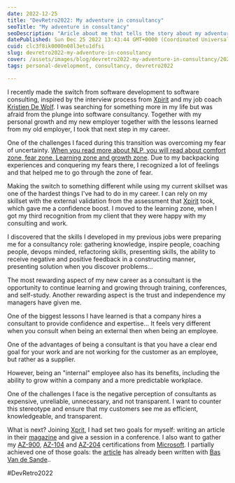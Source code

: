 ```yaml
---
date: 2022-12-25
title: "DevRetro2022: My adventure in consultancy"
seoTitle: "My adventure in consultancy"
seoDescription: "Aricle about me that tells the story about my adventure into consultancy"
datePublished: Sun Dec 25 2022 13:43:44 GMT+0000 (Coordinated Universal Time)
cuid: clc3f8ik0000n08l3etu1dfsi
slug: devretro2022-my-adventure-in-consultancy
cover: /assets/images/blog/devretro2022-my-adventure-in-consultancy/2022-12-25-devretro2022-my-adventure-in-consultancy.cover.jpeg
tags: personal-development, consultancy, devretro2022

---
```


I recently made the switch from software development to software consulting, inspired by the interview process from [Xpirit](https://xpirit.com) and my job coach [Kristien De Wolf](https://www.mypersonalcoach.be/de-coach). I was searching for something more in my life but was afraid from the plunge into software consultancy. Together with my personal growth and my new employer together with the lessons learned from my old employer, I took that next step in my career.

One of the challenges I faced during this transition was overcoming my fear of uncertainty. [When you read more about NLP, you will read about comfort zone, fear zone, Learning zone and growth zone](https://www.blog.swiha.edu/how-to-navigate-from-your-comfort-zone-to-your-growth-zone). Due to my backpacking experiences and conquering my fears there, I recognized a lot of feelings and that helped me to go through the zone of fear.

Making the switch to something different while using my current skillset was one of the hardest things I've had to do in my career. I can rely on my skillset with the external validation from the assessment that [Xpirit](https://xpirit.com) took, which gave me a confidence boost. I moved to the learning zone, when I got my third recognition from my client that they were happy with my consulting and work.

I discovered that the skills I developed in my previous jobs were preparing me for a consultancy role: gathering knowledge, inspire people, coaching people, devops minded, refactoring skills, presenting skills, the ability to receive negative and positive feedback in a constructing manner, presenting solution when you discover problems...

The most rewarding aspect of my new career as a consultant is the opportunity to continue learning and growing through training, conferences, and self-study. Another rewarding aspect is the trust and independence my managers have given me.

One of the biggest lessons I have learned is that a company hires a consultant to provide confidence and expertise... It feels very different when you consult when being an external then when being an employee.

One of the advantages of being a consultant is that you have a clear end goal for your work and are not working for the customer as an employee, but rather as a supplier.

However, being an "internal" employee also has its benefits, including the ability to grow within a company and a more predictable workplace.

One of the challenges I face is the negative perception of consultants as expensive, unreliable, unnecessary, and not transparent. I want to counter this stereotype and ensure that my customers see me as efficient, knowledgeable, and transparent.

What is next? Joining [Xprit](https://xpirit.com/), I had set two goals for myself: writing an article in their [magazine](https://xpirit.com/magazine) and give a session in a conference. I also want to gather my [AZ-900](https://learn.microsoft.com/en-us/certifications/exams/az-900), [AZ-104](https://learn.microsoft.com/en-us/certifications/exams/az-104) and [AZ-204](https://learn.microsoft.com/en-us/certifications/exams/az-204) certifications from [Microsoft](https://www.microsoft.com/). I partially achieved one of those goals: the [article](https://xpirit.com/real-world-mocking-http-services-testing-in-c-using-wiremock-net/) has already been written with [Bas Van de Sande](http://Azurecodingarchitect.com)..

#DevRetro2022


